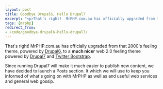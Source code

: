 ```yaml
---
layout: post
title: Goodbye Drupal6, Hello Drupal7
excerpt: "<p>That's right!  MrPHP.com.au has officially upgraded from that 2000's feeling theme, powered by Drupal6, to a much nicer web 2.0 feeling theme powered by Drupal7 and Twitter Bootstrap.</p>"
tags: [mrphp]
redirect_from:
- /code/goodbye-drupal6-hello-drupal7/
---
```

That's right!  MrPHP.com.au has officially upgraded from that 2000's feeling theme, powered by <a href="http://drupal.org/drupal-6.0">Drupal6</a>, to a <strong>much nicer</strong> web 2.0 feeling theme powered by <a href="http://drupal.org/drupal-7.0">Drupal7</a> and <a href="http://twitter.github.com/bootstrap/">Twitter Bootstrap</a>.

Since running Drupal7 will make it much easier to publish new content, we have decided to launch a Posts section.  It  which we will use to keep you informed of what's going on with MrPHP as well as and useful web services and general web gossip.
